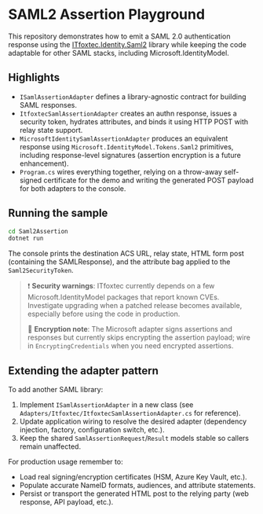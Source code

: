 # SAML2 Assertion Playground

This repository demonstrates how to emit a SAML 2.0 authentication response using the [ITfoxtec.Identity.Saml2](https://github.com/ITfoxtec/ITfoxtec.Identity.Saml2) library while keeping the code adaptable for other SAML stacks, including Microsoft.IdentityModel.

## Highlights

- `ISamlAssertionAdapter` defines a library-agnostic contract for building SAML responses.
- `ItfoxtecSamlAssertionAdapter` creates an authn response, issues a security token, hydrates attributes, and binds it using HTTP POST with relay state support.
- `MicrosoftIdentitySamlAssertionAdapter` produces an equivalent response using `Microsoft.IdentityModel.Tokens.Saml2` primitives, including response-level signatures (assertion encryption is a future enhancement).
- `Program.cs` wires everything together, relying on a throw-away self-signed certificate for the demo and writing the generated POST payload for both adapters to the console.

## Running the sample

```bash
cd Saml2Assertion
dotnet run
```

The console prints the destination ACS URL, relay state, HTML form post (containing the SAMLResponse), and the attribute bag applied to the `Saml2SecurityToken`.

> ❗ **Security warnings**: ITfoxtec currently depends on a few Microsoft.IdentityModel packages that report known CVEs. Investigate upgrading when a patched release becomes available, especially before using the code in production.
>
> 🔐 **Encryption note**: The Microsoft adapter signs assertions and responses but currently skips encrypting the assertion payload; wire in `EncryptingCredentials` when you need encrypted assertions.

## Extending the adapter pattern

To add another SAML library:

1. Implement `ISamlAssertionAdapter` in a new class (see `Adapters/Itfoxtec/ItfoxtecSamlAssertionAdapter.cs` for reference).
2. Update application wiring to resolve the desired adapter (dependency injection, factory, configuration switch, etc.).
3. Keep the shared `SamlAssertionRequest`/`Result` models stable so callers remain unaffected.

For production usage remember to:

- Load real signing/encryption certificates (HSM, Azure Key Vault, etc.).
- Populate accurate NameID formats, audiences, and attribute statements.
- Persist or transport the generated HTML post to the relying party (web response, API payload, etc.).
